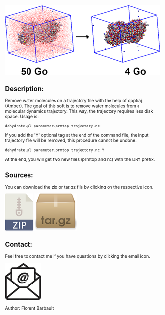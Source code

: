 ![illustration](illustration_dehydrate.png)

## Description:

Remove water molecules on a trajectory file with the help of cpptraj (Amber). The goal of this soft is to remove water molecules from a molecular dynamics trajectory. This way, the trajectory requires less disk space. Usage is:

```markdown
dehydrate.pl parameter.prmtop trajectory.nc
```
If you add the 'Y' optional tag at the end of the command file, the input trajectory file will be removed, this procedure cannot be undone.

```markdown
dehydrate.pl parameter.prmtop trajectory.nc Y
```
At the end, you will get two new files (prmtop and nc) with the DRY prefix.

## Sources:

You can download the zip or tar.gz file by clicking on the respective icon.

[![link zip](icone_zip.png)](https://github.com/CTM-ITODYS/dehydrate/archive/refs/tags/1.0.zip)
[![link targz](icone_tar.gz.png)](https://github.com/CTM-ITODYS/dehydrate/archive/refs/tags/1.0.tar.gz)

## Contact:

Feel free to contact me if you have questions by clicking the email icon.

[![email](icone_email.png)](mailto:florent.barbault@u-paris.fr)

Author: Florent Barbault
